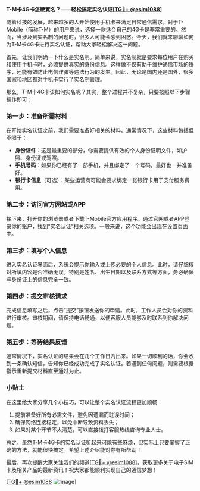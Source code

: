 **T-M卡4G卡怎麽實名？——轻松搞定实名认证[[TG💪+ @esim1088](https://t.me/s/esim1088)]**

随着科技的发展，越来越多的人开始使用手机卡来满足日常通信需求。对于T-Mobile（简称T-M）的用户来说，选择一款适合自己的4G卡是非常重要的。然而，当涉及到实名制的问题时，很多人可能会感到困惑。今天，我们就来聊聊如何为T-M卡4G卡进行实名认证，帮助大家轻松解决这一问题。

首先，让我们明确一下什么是实名制。简单来说，实名制就是要求每位用户在购买和使用手机卡时，必须提供真实的身份信息。这样做不仅有助于维护通信市场的秩序，还能有效防止电信诈骗等违法行为的发生。因此，无论是国内还是国外，很多国家和地区都对手机卡实行了实名制管理。

那么，T-M卡4G卡该如何实名呢？其实，整个过程并不复杂，只要按照以下步骤操作即可：

### 第一步：准备所需材料

在开始实名认证之前，我们需要准备好相关的材料。通常情况下，这些材料包括但不限于：

- **身份证件**：这是最重要的部分，你需要提供有效的个人身份证明文件，如护照、身份证或驾照。
- **手机号码**：如果你已经有了一部手机，并且绑定了一个号码，最好也一并准备好。
- **银行卡信息**（可选）：某些运营商可能会要求绑定一张银行卡用于支付服务费用。

### 第二步：访问官方网站或APP

接下来，打开你的浏览器或者下载T-Mobile官方应用程序。通过官网或者APP登录你的账户，找到“实名认证”相关选项。一般来说，这个功能会出现在设置页面中。

### 第三步：填写个人信息

进入实名认证界面后，系统会提示你输入或上传必要的个人信息。此时，请仔细核对所填内容是否准确无误。特别是姓名、出生日期以及联系方式等方面，务必确保与身份证上的信息完全一致。

### 第四步：提交审核请求

完成信息填写之后，点击“提交”按钮发送你的申请。此时，工作人员会对你的资料进行审核。审核期间，请保持电话畅通，以便客服人员能够及时联系到你解决问题。

### 第五步：等待结果反馈

通常情况下，实名认证的结果会在几个工作日内出来。如果一切顺利的话，你会收到一条确认短信，告知你已经成功完成了实名认证。若遇到任何问题，则需要根据指示重新提交材料直至通过为止。

### 小贴士

在这里给大家分享几个小技巧，可以让整个实名认证流程更加顺畅：

1. 提前准备好所有必需文件，避免因遗漏而耽误时间；
2. 确保网络连接稳定，以免中断导致资料丢失；
3. 如果对某个环节不太清楚，可以直接拨打客服热线咨询专业人士。

总之，虽然T-M卡4G卡的实名认证听起来可能有些麻烦，但实际上只要掌握了正确的方法，就能很快搞定。希望上述介绍能对你有所帮助！

最后，再次提醒大家关注我们的频道[[TG💪+ @esim1088](https://t.me/s/esim1088)]，获取更多关于电子SIM卡及相关产品的最新资讯！祝大家都能顺利实现自己的通信梦想！

[[TG💪+ @esim1088](https://t.me/s/esim1088) ![Image](https://i.postimg.cc/4NQfJmqS/Snipaste-2025-05-13-00-14-12.png)]